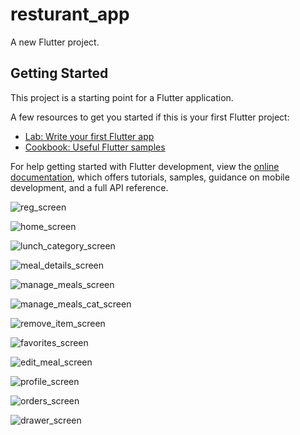 # resturant_app

A new Flutter project.

## Getting Started

This project is a starting point for a Flutter application.

A few resources to get you started if this is your first Flutter project:

- [Lab: Write your first Flutter app](https://docs.flutter.dev/get-started/codelab)
- [Cookbook: Useful Flutter samples](https://docs.flutter.dev/cookbook)

For help getting started with Flutter development, view the
[online documentation](https://docs.flutter.dev/), which offers tutorials,
samples, guidance on mobile development, and a full API reference.

![reg_screen](https://user-images.githubusercontent.com/122188401/229929641-bee96402-724e-48f8-baa6-f6d3704bced3.jpg)

![home_screen](https://user-images.githubusercontent.com/122188401/229930247-aaba2dcd-f014-4ba1-a2eb-d7cd5ea90657.png)

![lunch_category_screen](https://user-images.githubusercontent.com/122188401/229930357-cab42605-c3fb-4a7b-ab12-1032b80231df.png)

![meal_details_screen](https://user-images.githubusercontent.com/122188401/229932089-790d3bbc-8861-4af5-97d5-870dc0b61993.png)

![manage_meals_screen](https://user-images.githubusercontent.com/122188401/229930545-77774af6-ba1c-402b-bdd8-87cf0f25d2d0.png)

![manage_meals_cat_screen](https://user-images.githubusercontent.com/122188401/229930614-67586d29-e05c-41c0-958e-0716c6283e4f.png)

![remove_item_screen](https://user-images.githubusercontent.com/122188401/229930733-28b0d0f4-4563-4bae-9e18-2a735913739a.png)

![favorites_screen](https://user-images.githubusercontent.com/122188401/229930836-d1fd49e3-6706-4259-912b-e526cfeac7d6.png)

![edit_meal_screen](https://user-images.githubusercontent.com/122188401/229930921-055b1431-efa3-4981-9ed5-fbf54ea067c8.png)

![profile_screen](https://user-images.githubusercontent.com/122188401/229930986-c71a483d-8970-460b-9684-7308005914cb.png)

![orders_screen](https://user-images.githubusercontent.com/122188401/229931068-3b998fcf-a2fe-4f67-a7b3-f58819e0b547.png)

![drawer_screen](https://user-images.githubusercontent.com/122188401/229931169-297f2dc2-048c-4681-b29d-eaa8d192c3ba.png)

